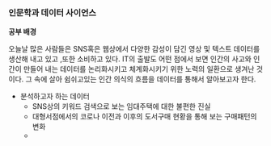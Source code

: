 ### 인문학과 데이터 사이언스
**공부 배경**

오늘날 많은 사람들은 SNS혹은 웹상에서 다양한 감성이 담긴 영상 및 텍스트 데이터를 생산해 내고 있고 ,또한 소비하고 있다.
IT의 출발도 어떤 점에서 보면 인간의 사고와 인간이 만들어 내는 데이터를 논리화시키고 체계화시키기 위한 노력의 일환으로 생겨난 것이다.
그 속에 살아 쉼쉬고있는 인간 의식의 흐름을 데이터를 통해서 알아보고자 한다.

- 분석하고자 하는 데이터 
  - SNS상의 키워드 검색으로 보는 임대주택에 대한 불편한 진실
  - 대형서점에서의 코로나 이전과 이후의 도서구매 현황을 통해 보는 구매패턴의 변화 
  - 